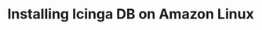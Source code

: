 # Installing Icinga DB on Amazon Linux
<!-- {% set amazon_linux = True %} -->
<!-- {% include "02-Installation.md" %} -->
